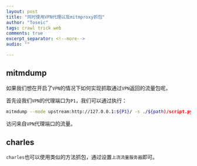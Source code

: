 ```yaml
---
layout: post
title: "同时使用VPN代理以及mitmproxy抓包"
author: "Toseic"
tags: crawl trick web
comments: true
excerpt_separator: <!--more-->
audio: ""

---
```


## mitmdump

如果我们想在开启了`VPN`的情况下如何实现抓取通过`VPN`返回的流量包呢，

首先设我们`VPN`的代理端口为`P1`，我们可以通过执行：

```bash
mitmdump --mode upstream:http://127.0.0.1:${P1}/ -s ./${path)/script.py
```

访问来自`VPN`代理端口的流量。

## charles

`charles`也可以使用类似的方法抓包，通过设置`上流流量服务器`即可。